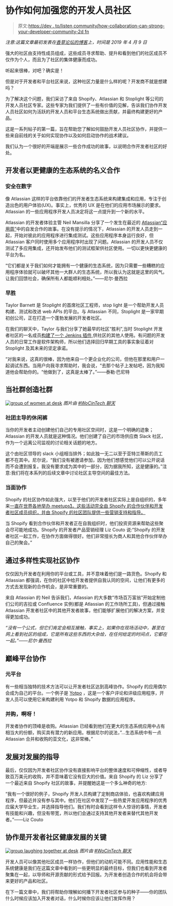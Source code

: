 # 协作如何加强您的开发人员社区

> 原文:[https://dev . to/listen community/how-collaboration-can-strong-your-developer-community-2d fn](https://dev.to/listencommunity/how-collaboration-can-strengthen-your-developer-community-2dfn)

*注意:这篇文章最初发表在[香草论坛的博客](https://blog.vanillaforums.com/developer-relations-how-collaboration-can-strengthen-your-developer-community)上，时间是 2019 年 4 月 9 日*

强大的社区由支持性成员组成，这些成员寻求帮助、提升和看到他们的社区成员不仅作为个人，而且为了社区的集体健康而成功。

听起来很棒，对吧？确实是！

但是对于开发者和平台社区来说，这种社区力量是什么样的呢？开发商不就是想建吗？

为了解决这个问题，我们采访了来自 Shopify、Atlassian 和 Stoplight 等公司的开发人员社区专家。这些专家为我们提供了一些有价值的见解，告诉我们协作开发人员社区如何为活跃的开发人员和平台生态系统做出贡献，并最终构建更好的产品。

这是一系列帖子的第一篇，旨在帮助您了解如何鼓励开发人员社区协作，并提供一些来自前线的关于如何实现协作以及如何启动协作的战术建议。

我们认为一个很好的开端是展示一些合作成功的故事，以说明合作开发者社区的好处。

## 开发者以更健康的生态系统的名义合作

### [](#safety-in-numbers)安全在数字

像 Atlassian 这样的平台依靠他们的开发者生态系统来构建集成和应用，专注于创造出色的用户体验(UX)。事实上，优秀的 UX 是在他们的应用市场展示的要求。Atlassian 的一些应用程序开发人员决定将这一点提升到一个新的水平。

Atlassian 的开发者体验主管 Neil Mansilla 分享了一个发生在最近的 [Atlassian“应用周”](https://ecosystem.atlassian.net/wiki/spaces/APPWEEK/overview)中的自发合作的故事。在没有提示的情况下，Atlassian 的开发人员走到一起，开始对彼此的应用程序进行集成测试。这些应用程序本身运行良好，但 Atlassian 客户同时使用多个应用程序时出现了问题。Atlassian 的开发人员不仅测试了多应用集成，还开始发布他们的测试框架供社区使用。一切以更快更健康的平台为名。

“它们都是关于我们如何才能拥有一个健康的生态系统，因为只需要一些糟糕的应用程序体验就可以破坏其他一大群人的生态系统，所以我认为这就是这里的风气。让我们回馈社会，确保所有人都能顺利相处。”——尼尔·曼西拉

### [](#early-wins)早胜

Taylor Barnett 是 Stoplight 的首席社区工程师，stop light 是一个帮助开发人员构建、测试和改进 web APIs 的平台。与 Atlassian 不同，Stoplight 是一家早期初创公司，正在打造一个蓬勃发展的开发者社区。

在我们的聊天中，Taylor 与我们分享了她最早的社区“胜利”,当时 Stoplight 开发者社区的一名成员[构建了一个 Jenkins 插件](https://community.stoplight.io/t/stoplight-integration-with-jenkins/59),供社区的其他人使用。有问题的开发人员的日常工作是软件架构师，所以他们选择回归早期工具的事实象征着对 Stoplight 及其未来的坚定承诺。

“对我来说，这真的很棒，因为他来自一个更企业化的公司，但他在那里和用户一起调试东西。当用户向我寻求帮助时，我会说，“去那个帖子上发帖吧，因为我知道他会帮助你的。“他做到了，这真是太棒了。”——泰勒·巴尼特

## [](#when-communities-create-communities)当社群创造社群

[![group of women at desk](../Images/98290b8238afc3c439ddd13914b3180a.png)](https://res.cloudinary.com/practicaldev/image/fetch/s--dBOmqv8w--/c_limit%2Cf_auto%2Cfl_progressive%2Cq_auto%2Cw_880/https://live.staticflickr.com/5826/22506125956_cb667a4b73_k.jpg) 
*图片由 [#WoCinTech 聊天](https://www.wocintechchat.com/)*

### [](#communityled-slacks)社团主导的休闲裤

当你的开发者主动创建他们自己的专用社区空间时，这是一个明确的迹象；Atlassian 的开发人员就是这种情况。他们创建了自己的市场供应商 Slack 社区，作为一个远离公司监视的讨论相关话题的地方。

这个由社区领导的 slack 小组相当排外；如此独一无二以至于亚特兰蒂斯的员工都不在其中。尼尔说，“我们没有被邀请参加，因为他们想感觉他们可以公开说话而不会遭到报复。我没有要求成为其中的一部分，因为据我所知，这是健康的。”注意:我们将在本系列的后续文章中讨论社区主导空间的最佳方法。

### [](#inperson-collaboration)当面协作

Shopify 的社区协作如此强大，以至于他们的开发者社区实际上是自组织的，多年来[一直在世界各地举办 meetups】。这些活动完全由 Shopify 的合作伙伴和开发者社区成员组织，并由 Shopify 的社区团队提供一些营销支持和指导。](https://ti.to/shopify-meetups/)

当 Shopify 看到合作伙伴和开发者正在自我组织时，他们投资资源来帮助这些聚会尽可能地成功。Shopify 的开发者产品营销经理 Liz Couto 说:“Shopify 的开发者社区一起工作，在协作方面做得很好。他们非常擅长为商人和其他合作伙伴举办自己的聚会。”

## [](#community-collaboration-through-diversity)通过多样性实现社区协作

仅仅因为开发者在利用你的平台或工具，并不意味着他们是一路货色。Shopify 和 Atlassian 都强调，在你的社区中给开发者提供自我认同的空间，让他们有更多的方式去发现新的合作机会，是非常重要的。

来自 Atlassian 的 Neil 告诉我们，Atlassian 的大多数“市场百万富翁”开始定制他们公司的吉拉或 Confluence 实例(都是 Atlassian 的工作场所工具)，但通过接触 Atlassian 开发者社区中的其他开发者故事，他们能够扩展他们的解决方案，并变得更加成功。

*“没有一个公式，但它们肯定会相互接触，事实上，如果你在现场活动中，甚至在网上看到社区的组成，它是所有这些东西的大杂烩，在任何给定的时间点，它都在一起。”——尼尔·曼西拉*

## [](#peak-platform-collaboration)巅峰平台协作

### [](#metaplatforms)元平台

有一些相当独特的技术方法可以让开发者社区达到高峰协作。Shopify 的应用偶尔会成为自己的平台。一个例子是 [Yotpo](https://www.yotpo.com/developers-portal/) ，这是一个客户评论和评级应用程序，开发人员可以使用它来构建利用 Yotpo 和 Shopify 数据的应用程序。

### [](#mergers-and-acquisitions-oh-my)并购，啊呀！

开发者协作的顶峰是收购。Atlassian 已经看到他们在更大的生态系统应用中占有相当大的份额，购买具有潜力的新应用。根据尼尔的说法，”...生态系统中有一点 Atlassian 合并和收购的亚文化，这非常棒。”

## [](#dev-to-dev-mentorship)发展对发展的指导

最后，仅仅因为开发者社区协作没有直接影响平台的整体速度和可伸缩性，或者导致百万美元的收购，并不意味着它没有巨大的价值。来自 Shopify 的 Liz 分享了一个最近来自 Shopify 社区的故事，并提醒她这是一个多么神奇的地方:

“我有一个很好的例子，Shopify 开发人员构建了定制商店体验，也喜欢构建应用程序，但最近并没有参与其中。他们在社区中发现了一些热爱开发应用程序的优秀应届大学毕业生，并选择指导他们。我们有时会看到这样令人惊讶的事情，开发者有技能和兴趣，但没有带宽，所以他们会通过支持其他开发者来替代其他开发者。”——Liz Couto

## [](#collaboration-is-key-for-developer-community-health)协作是开发者社区健康发展的关键

[![group laughing together at desk](../Images/d6d6d435ebf9180e396f2440fe695b80.png)](https://res.cloudinary.com/practicaldev/image/fetch/s--B8qKUjfQ--/c_limit%2Cf_auto%2Cfl_progressive%2Cq_auto%2Cw_880/https://live.staticflickr.com/1576/25900820842_e666db075f_k.jpg) 
*图片由 [#WoCinTech 聊天](https://www.wocintechchat.com/)*

开发人员可以像其他社区成员一样协作，但他们的动机可能不同。应用性能和生态系统健康是我们在这篇文章中看到的一些更明显的最终目标，但我们也看到开发者聚集在一起，以导师和开源贡献的形式给予回报。为开发者创造合作的机会将会带来更好的产品和社区。

在下一篇文章中，我们将帮助你理解如何播下开发者社区参与的种子——你的团队什么时候应该加入开发者对话，什么时候你应该让他们发挥作用？